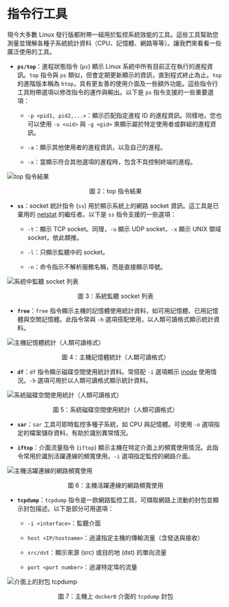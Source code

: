 ##

# 指令行工具
現今大多數 Linux 發行版都附帶一組用於監控系統效能的工具。這些工具幫助您測量並理解各種子系統統計資料（CPU、記憶體、網路等等）。讓我們來看看一些廣泛使用的工具。

-   **`ps/top`**：進程狀態指令 (`ps`) 顯示 Linux 系統中所有目前正在執行的進程資訊。`top` 指令與 `ps` 類似，但會定期更新顯示的資訊，直到程式終止為止。`top` 的進階版本稱為 `htop`，具有更友善的使用介面及一些額外功能。這些指令行工具附帶選項以修改指令的運作與輸出。以下是 `ps` 指令支援的一些重要選項：

    -   `-p <pid1, pid2,...>`：顯示匹配指定進程 ID 的進程資訊。同樣地，您也可以使用 `-u <uid>` 與 `-g <gid>` 來顯示屬於特定使用者或群組的進程資訊。

    -   `-a`：顯示其他使用者的進程資訊，以及自己的進程。

    -   `-x`：當顯示符合其他選項的進程時，包含不具控制終端的進程。

 ![top 指令結果](images/image12.png) 
 <p align="center"> 圖 2：top 指令結果 </p>

-   **`ss`**：socket 統計指令 (`ss`) 用於顯示系統上的網路 socket 資訊。這工具是已棄用的 [netstat](https://man7.org/linux/man-pages/man8/netstat.8.html) 的繼任者。以下是 `ss` 指令支援的一些選項：

    -   `-t`：顯示 TCP socket。同理，`-u` 顯示 UDP socket，`-x` 顯示 UNIX 領域 socket，依此類推。

    -   `-l`：只顯示監聽中的 socket。

    -   `-n`：命令指示不解析服務名稱，而是直接顯示埠號。

![系統中監聽 socket 列表](images/image8.png) <p align="center"> 圖 3：系統監聽 socket 列表 </p>

-   **`free`**：`free` 指令顯示主機的記憶體使用統計資料，如可用記憶體、已用記憶體與空閒記憶體。此指令常與 `-h` 選項搭配使用，以人類可讀格式顯示統計資料。

![主機記憶體統計（人類可讀格式）](images/image6.png) 
<p align="center"> 圖 4：主機記憶體統計（人類可讀格式） </p>

-   **`df`**：`df` 指令顯示磁碟空間使用統計資料。常搭配 `-i` 選項顯示 [inode](https://zh.wikipedia.org/wiki/Inode) 使用情況。`-h` 選項可用於以人類可讀格式顯示統計資料。

![系統磁碟空間使用統計（人類可讀格式）](images/image9.png) 
<p align="center"> 圖 5：系統磁碟空間使用統計（人類可讀格式） </p>

-   **`sar`**：`sar` 工具可即時監控多種子系統，如 CPU 與記憶體。可使用 `-o` 選項指定的檔案儲存資料，有助於識別異常情況。

-   **`iftop`**：介面流量指令 (`iftop`) 顯示主機在特定介面上的頻寬使用情況。此指令常用於識別活躍連線的頻寬使用。`-i` 選項指定監控的網路介面。

![主機活躍連線的網路頻寬使用](images/image2.png) 
<p align="center"> 圖 6：主機活躍連線的網路頻寬使用 </p>

-   **`tcpdump`**：`tcpdump` 指令是一款網路監控工具，可擷取網路上流動的封包並顯示封包描述。以下是部分可用選項：

    -   `-i <interface>`：監聽介面

    -   `host <IP/hostname>`：過濾指定主機的傳輸流量（含發送與接收）

    -   `src/dst`：顯示來源 (src) 或目的地 (dst) 的單向流量

    -   `port <port number>`：過濾特定埠的流量

![介面上的封包 tcpdump](images/image10.png) 
<p align="center"> 圖 7：主機上 <code>docker0</code> 介面的 <code>tcpdump</code> 封包 </p>
